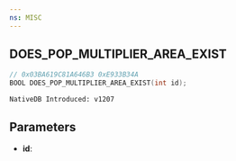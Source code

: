 ```yaml
---
ns: MISC
---
```

## DOES_POP_MULTIPLIER_AREA_EXIST

```c
// 0x03BA619C81A646B3 0xE933B34A
BOOL DOES_POP_MULTIPLIER_AREA_EXIST(int id);
```

```
NativeDB Introduced: v1207
```

## Parameters
* **id**:

